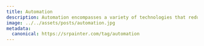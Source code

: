 ```yaml
---
title: Automation
description: Automation encompasses a variety of technologies that reduce human intervention in processes. Discover how automation tools and techniques can streamline workflows and increase efficiency.
image: ../../assets/posts/automation.jpg
metadata:
  canonical: https://srpainter.com/tag/automation
---
```

